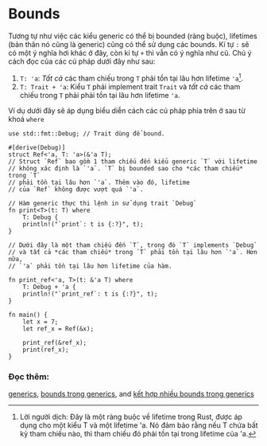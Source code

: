# Bounds

Tương tự như việc các kiểu generic có thể bị bounded (ràng buộc), lifetimes (bản thân nó cũng là generic) cũng
có thể sử dụng các bounds. Kí tự `:` sẽ có một ý nghĩa hơi khác ở đây, còn kí tự `+` thì vẫn có ý nghĩa như cũ.
Chú ý cách đọc của các cú pháp dưới đây như sau:

1. `T: 'a`: _Tất cả_ các tham chiếu trong `T` phải tồn tại lâu hơn lifetime `'a`[^†].
2. `T: Trait + 'a`: Kiểu `T` phải implement trait `Trait` và _tất cả_ các tham chiếu trong `T` phải phải tồn tại lâu hơn lifetime `'a`.

Ví dụ dưới đây sẽ áp dụng biểu diễn cách các cú pháp phía trên ở sau từ khoá `where`

```rust,editable
use std::fmt::Debug; // Trait dùng để bound.

#[derive(Debug)]
struct Ref<'a, T: 'a>(&'a T);
// Struct `Ref` bao gồm 1 tham chiếu đến kiểu generic `T` với lifetime
// không xác định là `'a`. `T` bị bounded sao cho *các tham chiếu* trong `T`
// phải tồn tại lâu hơn `'a`. Thêm vào đó, lifetime
// của `Ref` không được vượt quá `'a`.

// Hàm generic thực thi lệnh in sử dụng trait `Debug`
fn print<T>(t: T) where
    T: Debug {
    println!("`print`: t is {:?}", t);
}

// Dưới đây là một tham chiếu đến `T`, trong đó `T` implements `Debug`
// và tất cả *các tham chiếu* trong `T` phải tồn tại lâu hơn `'a`. Hơn nữa,
// `'a` phải tồn tại lâu hơn lifetime của hàm.

fn print_ref<'a, T>(t: &'a T) where
    T: Debug + 'a {
    println!("`print_ref`: t is {:?}", t);
}

fn main() {
    let x = 7;
    let ref_x = Ref(&x);

    print_ref(&ref_x);
    print(ref_x);
}
```

### Đọc thêm:

[generics][generics], [bounds trong generics][bounds], and
[kết hợp nhiều bounds trong generics][multibounds]

[generics]: ../../generics.md
[bounds]: ../../generics/bounds.md
[multibounds]: ../../generics/multi_bounds.md

[^†]:
    Lời người dịch:
    Đây là một ràng buộc về lifetime trong Rust, được áp dụng cho một kiểu T và một lifetime 'a.
    Nó đảm bảo rằng nếu T chứa bất kỳ tham chiếu nào, thì tham chiếu đó phải tồn tại trong lifetime của 'a.
